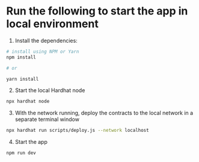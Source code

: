 # Run the following to start the app in local environment


1. Install the dependencies:

```sh
# install using NPM or Yarn
npm install

# or

yarn install
```

2. Start the local Hardhat node

```sh
npx hardhat node
```

3. With the network running, deploy the contracts to the local network in a separate terminal window

```sh
npx hardhat run scripts/deploy.js --network localhost
```

4. Start the app

```
npm run dev
```